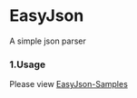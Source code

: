 # EasyJson
A simple json parser

### 1.Usage ###

Please view [EasyJson-Samples](https://github.com/jello-chen/EasyJson/blob/master/EasyJson.Samples/Program.cs)
